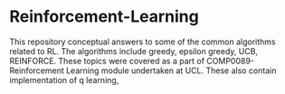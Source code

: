 # Reinforcement-Learning

This repository conceptual answers to some of the common algorithms related to RL. The algorithms include greedy, epsilon greedy, UCB, REINFORCE. 
These topics were covered as a part of COMP0089-Reinforcement Learning module undertaken at UCL. 
These also contain implementation of q learning,
